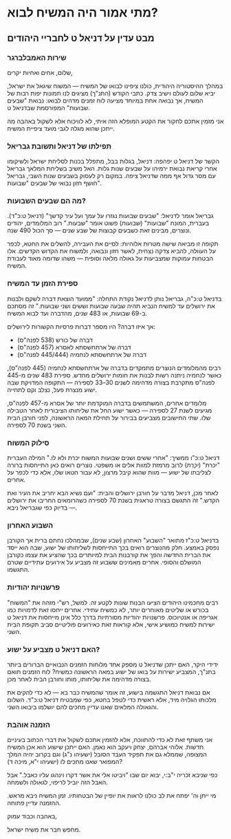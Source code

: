 # מתי אמור היה המשיח לבוא?

## מבט עדין על דניאל ט לחבריי היהודים

### שירות האמבלברגר

שלום, אחים ואחיות יקרים,

במהלך ההיסטוריה היהודית, כולנו ציפינו לבואו של המשיח — המשוח שיגאל את ישראל, יביא שלום לעולם וישיב צדק. כתבי הקודש (התנ"ך) מציגים לנו תמונות יפות רבות של המשיח, אך נבואה אחת במיוחד מציעה לוח זמנים מדהים לבואו: נבואת "שבעים שבועות" המפורסמת שבדניאל ט.

אני מזמין אתכם לחקור את הקטע המופלא הזה איתי, לא לוויכוח אלא לשקול באהבה מה ייתכן שהוא מגלה לגבי מועד ציפיית המשיח.

### תפילתו של דניאל ותשובת גבריאל

הקשר של דניאל ט יפהפה: דניאל, בגלות בבל, מתפלל בכנות לסליחת ישראל ולשיקומו אחרי קריאת נבואת ירמיהו על שבעים שנות גלות. האל משיב בשליחת המלאך גבריאל עם מסר גדול אף ממה שדניאל ציפה. במקום רק לעסוק בשבעים שנות השבי, גבריאל חושף חזון נבואי של שבעים "שבועות".

### מה הם שבעים השבועות?

גבריאל אומר לדניאל: "שבעים שבועות נגזרו על עמך ועל עיר קדשך" (דניאל ט:כ"ד). בעברית, המונח "שבועות" (_שבועות_) פשוט אומר "שבעות." רוב המלומדים, יהודים ונוצרים, מבינים זאת כשבעים קבוצות של שבע שנים — סך הכול 490 שנה.

תקופה זו מביאה שישה מטרות אלוהיות: לסיים את העבירה, להשלים את החטא, לכפר על העוולה, להביא צדקה נצחית, לאשר חזון ונבואה, ולמשוח את הקדוש הקדשים. אלו הבטחות עמוקות שמצביעות על גאולה מלאה וסופית — משהו שדומה מאוד לעבודת המשיח.

### ספירת הזמן עד המשיח

בדניאל ט:כ"ה, גבריאל נותן לדניאל נקודת התחלה: "ממועד הוצאת דברה לשקם ולבנות את ירושלים עד למשיח הנביא תהיה שבעה שבועות וששים ושני שבועות." זה מסתכם ב-69 שבועות, או 483 שנים, מהדברה ועד לבוא המשיח.

אך איזו דברה? היו מספר דברות פרסיות הקשורות לירושלים:

- דברה של כורש (538 לפנה"ס)
- דברה של ארתחשסתא לאסרא (457 לפנה"ס)
- דברה של ארתחשסתא לנחמיה (445/444 לפנה"ס)

רבים מהמלומדים הנוצרים מתמקדים בדברה של ארתחשסתא לנחמיה (445 לפנה"ס), כאשר לנחמיה ניתנה רשות לבנות את חומות ירושלים מחדש. ספירת 483 שנים מ-445 לפנה"ס מתקרבת בצורה מדהימה לשנים 30–33 לספירה — התקופה המדויקת שבה ישוע מנצרת פעל, נצלב וקם לתחייה.

מלומדים אחרים, המשתמשים בדברה המוקדמת יותר של אסרא מ-457 לפנה"ס, מגיעים לשנת 27 לספירה — כאשר ישוע החל את שליחותו הציבורית לאחר הטבילה שלו. שתי החישובים מצביעים בבירור על תחילת המאה הראשונה, לפני חורבן הבית השני בשנת 70 לספירה.

### סילוק המשוח

דניאל ט:כ"ו ממשיך: "אחרי ששים ושנים שבועות המשוח יכרת ולא לו." המילה העברית "יכרת" (_יִכָּרֵת_) לרוב מרמזת למוות אלים או משפטי. נוצרים רואים כאן התייחסות ברורה לצליבתו של ישוע — מוות שהוא קיבל מרצון, לא עבור חטאו שלו, אלא כדי לכפר על אחרים.

לאחר מכן, דניאל מדבר על חורבן ירושלים והבית: "ועם נשיא הבא יחריב את העיר ואת הקדש." זה התגשם בצורה טראגית בשנת 70 לספירה כשהרומאים החריבו את ירושלים — בדיוק כפי שגבריאל ניבא.

### השבוע האחרון

בדניאל ט:כ"ז מתואר "השבוע" האחרון (שבע שנים), שבמהלכו נחתם ברית אך הקורבן נפסק באמצע. חלק מהנוצרים רואים בכך התייחסות לשליחותו של ישוע, שבה הוא ייסד את הברית החדשה והפך את קורבנות הבית למיותרים בכך שהציע את עצמו כקורבן המושלם והסופי. אחרים מאמינים ששבוע זה מצביע על אירועים עתידיים שטרם התגשמו.

### פרשנויות יהודיות

רבים מחכמינו היהודים הציעו הבנות שונות לקטע זה. למשל, רש"י מזהה את "המשוח" בכורש או שליטים מאוחרים יותר, לא כמשיח עתידי. אחרים ייחסו זאת לדמויות כמו אגריפה או אנטיוכוס. פרשנויות יהודיות מסורתיות בדרך כלל אינן מייחסות את דניאל ט ישירות למשיח כמושיע אישי, אלא קוראות זאת כאירועים פוליטיים סביב תקופת הבית השני.

### האם דניאל ט מצביע על ישוע?

ידידי היקר, האם ייתכן שדניאל ט מספק אחד מלוחות הזמנים הנבואיים הברורים ביותר בתנ"ך, המצביע ישירות על בואו של ישוע במאה הראשונה כמשיח? לוח הזמנים תואם בצורה מדהימה את שליחותו, מותו וחורבן הבית לאחר מכן.

אם נבואת דניאל התגשמה בישוע, זה אומר שהמשיח כבר בא — לא כדי להקים את מלכותו הגלויה מיד, אלא ראשית כדי לטפל בחטא, כפי שמבטיח דניאל ט:כ"ד. השלום והגאולה המלאים שאנו עדיין מחכים להם יושלמו ביבואו השני.

### הזמנה אוהבת

אני משתף זאת לא כדי להתווכח, אלא להזמין אתכם לשקול את דברי הכתוב בעיניים חדשות. אלוהי אברהם, יצחק ויעקב הוא נאמן. האם ייתכן שישוע הוא אכן המשיח המצופה, שממלא גם את תפקיד העבד הסובל (ישעיהו נ"ג) וגם בקרוב יהיה המלך המפואר שאנו מחכים לו (ישעיהו י"א, מיכה ד)?

כפי שניבא זכריה י"ב:י, יבוא יום שבו "ויביטו אלי את אשר דקרו וינהגו עליו כאבל." אבל האבל הזה יוביל לריפוי, לגאולה ולשמחה.

מי ייתן וה' יפתח את לב כולנו לראות את יופיין של הבטחותיו. זמן המשיח ניבא מראש. ההזמנה עדיין פתוחה.

באהבה וכבוד עמוק,

מחפש חבר את משיח ישראל.
